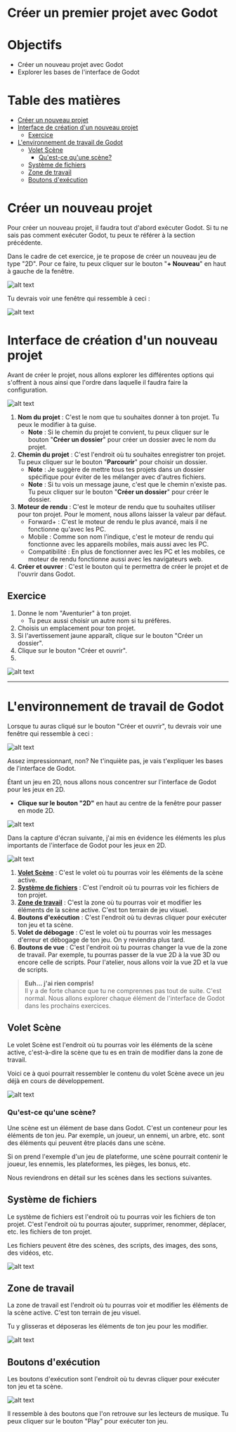 
# Créer un premier projet avec Godot <!-- omit in toc -->

# Objectifs <!-- omit in toc -->
- Créer un nouveau projet avec Godot
- Explorer les bases de l'interface de Godot

# Table des matières <!-- omit in toc -->
- [Créer un nouveau projet](#créer-un-nouveau-projet)
- [Interface de création d'un nouveau projet](#interface-de-création-dun-nouveau-projet)
  - [Exercice](#exercice)
- [L'environnement de travail de Godot](#lenvironnement-de-travail-de-godot)
  - [Volet Scène](#volet-scène)
    - [Qu'est-ce qu'une scène?](#quest-ce-quune-scène)
  - [Système de fichiers](#système-de-fichiers)
  - [Zone de travail](#zone-de-travail)
  - [Boutons d'exécution](#boutons-dexécution)


# Créer un nouveau projet
Pour créer un nouveau projet, il faudra tout d'abord exécuter Godot. Si tu ne sais pas comment exécuter Godot, tu peux te référer à la section précédente.

Dans le cadre de cet exercice, je te propose de créer un nouveau jeu de type "2D". Pour ce faire, tu peux cliquer sur le bouton "**+ Nouveau**" en haut à gauche de la fenêtre.

![alt text](assets/godot_premier_projet_a.png)

Tu devrais voir une fenêtre qui ressemble à ceci :

![alt text](assets/godot_premier_projet_b.png)

# Interface de création d'un nouveau projet
Avant de créer le projet, nous allons explorer les différentes options qui s'offrent à nous ainsi que l'ordre dans laquelle il faudra faire la configuration.

![alt text](assets/godot_premier_projet_c.png)

1. **Nom du projet** : C'est le nom que tu souhaites donner à ton projet. Tu peux le modifier à ta guise.
   - **Note** : Si le chemin du projet te convient, tu peux cliquer sur le bouton "**Créer un dossier**" pour créer un dossier avec le nom du projet. 
2. **Chemin du projet** : C'est l'endroit où tu souhaites enregistrer ton projet. Tu peux cliquer sur le bouton "**Parcourir**" pour choisir un dossier.
   - **Note** : Je suggère de mettre tous tes projets dans un dossier spécifique pour éviter de les mélanger avec d'autres fichiers.
   - **Note** : Si tu vois un message jaune, c'est que le chemin n'existe pas. Tu peux cliquer sur le bouton "**Créer un dossier**" pour créer le dossier.
3. **Moteur de rendu** : C'est le moteur de rendu que tu souhaites utiliser pour ton projet. Pour le moment, nous allons laisser la valeur par défaut.
    - Forward+ : C'est le moteur de rendu le plus avancé, mais il ne fonctionne qu'avec les PC.
    - Mobile : Comme son nom l'indique, c'est le moteur de rendu qui fonctionne avec les appareils mobiles, mais aussi avec les PC.
    - Compatibilité : En plus de fonctionner avec les PC et les mobiles, ce moteur de rendu fonctionne aussi avec les navigateurs web.
4. **Créer et ouvrer** : C'est le bouton qui te permettra de créer le projet et de l'ouvrir dans Godot.

## Exercice
1. Donne le nom "Aventurier" à ton projet.
   - Tu peux aussi choisir un autre nom si tu préfères.
2. Choisis un emplacement pour ton projet.
3. Si l'avertissement jaune apparaît, clique sur le bouton "Créer un dossier".
4. Clique sur le bouton "Créer et ouvrir".
5. 
![alt text](assets/godot_premier_projet_d.png)

---

# L'environnement de travail de Godot
Lorsque tu auras cliqué sur le bouton "Créer et ouvrir", tu devrais voir une fenêtre qui ressemble à ceci :

![alt text](assets/interface_a.png)

Assez impressionnant, non? Ne t'inquiète pas, je vais t'expliquer les bases de l'interface de Godot.

Étant un jeu en 2D, nous allons nous concentrer sur l'interface de Godot pour les jeux en 2D.
- **Clique sur le bouton "2D"** en haut au centre de la fenêtre pour passer en mode 2D.

![alt text](assets/interface_2d.png)

Dans la capture d'écran suivante, j'ai mis en évidence les éléments les plus importants de l'interface de Godot pour les jeux en 2D.

![alt text](assets/interface_annote.png)

1. [**Volet Scène**](#volet-scène) : C'est le volet où tu pourras voir les éléments de la scène active.
2. [**Système de fichiers**](#système-de-fichiers) : C'est l'endroit où tu pourras voir les fichiers de ton projet.
3. [**Zone de travail**](#zone-de-travail) : C'est la zone où tu pourras voir et modifier les éléments de la scène active. C'est ton terrain de jeu visuel.
4. **Boutons d'exécution** : C'est l'endroit où tu devras cliquer pour exécuter ton jeu et ta scène.
5. **Volet de débogage** : C'est le volet où tu pourras voir les messages d'erreur et débogage de ton jeu. On y reviendra plus tard.
6. **Boutons de vue** : C'est l'endroit où tu pourras changer la vue de la zone de travail. Par exemple, tu pourras passer de la vue 2D à la vue 3D ou encore celle de scripts. Pour l'atelier, nous allons voir la vue 2D et la vue de scripts.

> **Euh... j'ai rien compris!** <br/>
> Il y a de forte chance que tu ne comprennes pas tout de suite. C'est normal. Nous allons explorer chaque élément de l'interface de Godot dans les prochains exercices.

## Volet Scène
Le volet Scène est l'endroit où tu pourras voir les éléments de la scène active, c'est-à-dire la scène que tu es en train de modifier dans la zone de travail.

Voici ce à quoi pourrait ressembler le contenu du volet Scène avece un jeu déjà en cours de développement.

![alt text](assets/volet_scene.png)

### Qu'est-ce qu'une scène?
Une scène est un élément de base dans Godot. C'est un conteneur pour les éléments de ton jeu. Par exemple, un joueur, un ennemi, un arbre, etc. sont des éléments qui peuvent être placés dans une scène.

Si on prend l'exemple d'un jeu de plateforme, une scène pourrait contenir le joueur, les ennemis, les plateformes, les pièges, les bonus, etc.

Nous reviendrons en détail sur les scènes dans les sections suivantes.

## Système de fichiers
Le système de fichiers est l'endroit où tu pourras voir les fichiers de ton projet. C'est l'endroit où tu pourras ajouter, supprimer, renommer, déplacer, etc. les fichiers de ton projet.

Les fichiers peuvent être des scènes, des scripts, des images, des sons, des vidéos, etc.

![alt text](assets/sys_fichiers.png)

## Zone de travail
La zone de travail est l'endroit où tu pourras voir et modifier les éléments de la scène active. C'est ton terrain de jeu visuel.

Tu y glisseras et déposeras les éléments de ton jeu pour les modifier.

![alt text](assets/zone_travail_dragndrop.gif)

## Boutons d'exécution
Les boutons d'exécution sont l'endroit où tu devras cliquer pour exécuter ton jeu et ta scène.

![alt text](assets/boutons_execution.png)

Il ressemble à des boutons que l'on retrouve sur les lecteurs de musique. Tu peux cliquer sur le bouton "Play" pour exécuter ton jeu.